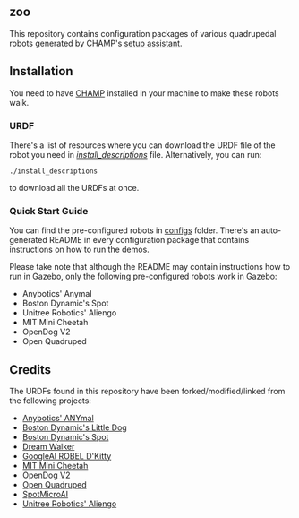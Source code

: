 ## zoo
This repository contains configuration packages of various quadrupedal robots generated by CHAMP's [setup assistant](https://github.com/chvmp/champ_setup_assistant).


## Installation
You need to have [CHAMP](https://github.com/chvmp/champ) installed in your machine to make these robots walk.

### URDF

There's a list of resources where you can download the URDF file of the robot you need in *[install_descriptions](https://github.com/chvmp/robots/blob/master/install_descriptions)* file. Alternatively, you can run:

    ./install_descriptions

to download all the URDFs at once.

### Quick Start Guide

You can find the pre-configured robots in [configs](https://github.com/chvmp/robots/tree/master/configs) folder. There's an auto-generated README in every configuration package that contains instructions on how to run the demos.

Please take note that although the README may contain instructions how to run in Gazebo, only the following pre-configured robots work in Gazebo:

- Anybotics' Anymal
- Boston Dynamic's Spot
- Unitree Robotics' Aliengo
- MIT Mini Cheetah
- OpenDog V2
- Open Quadruped

## Credits

The URDFs found in this repository have been forked/modified/linked from the following projects:

- [Anybotics' ANYmal](https://github.com/ANYbotics/anymal_b_simple_description)
- [Boston Dynamic's Little Dog](https://github.com/RobotLocomotion/LittleDog)
- [Boston Dynamic's Spot](https://github.com/clearpathrobotics/spot_ros)
- [Dream Walker](https://github.com/Ohaginia/dream_walker)
- [GoogleAI ROBEL D'Kitty](https://github.com/google-research/robel-scenes)
- [MIT Mini Cheetah](https://github.com/chvmp/mini-cheetah-gazebo-urdf)
- [OpenDog V2](https://github.com/XRobots/openDogV2)
- [Open Quadruped](https://github.com/moribots/spot_mini_mini)
- [SpotMicroAI](https://gitlab.com/custom_robots/spotmicroai)
- [Unitree Robotics' Aliengo](https://github.com/unitreerobotics/unitree_ros)

